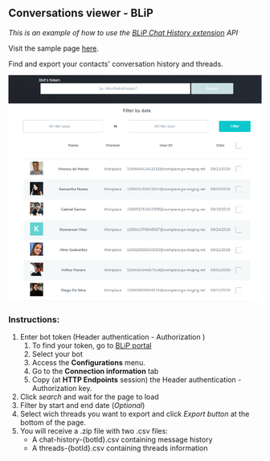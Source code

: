 ## Conversations viewer - BLiP 

*This is an example of how to use the [BLiP Chat History extension](https://docs.blip.ai/#chat-history) API*

Visit the sample page [here](https://history-blip.herokuapp.com/). 

Find and export your contacts' conversation history and threads.

![Page example](images/example.png)

### Instructions: 

1. Enter bot token (Header authentication - Authorization )
    1. To find your token, go to [BLiP portal](https://portal.blip.ai/)
    2. Select your bot
    3. Access the **Configurations** menu.
    4. Go to the **Connection information** tab
    5. Copy (at **HTTP Endpoints** session) the Header authentication - Authorization key.
2. Click *search* and wait for the page to load
3. Filter by start and end date (*Optional*)
4. Select wich threads you want to export and click *Export button* at the bottom of the page.
5. You will receive a .zip file with two .csv files:
    * A chat-history-{botId}.csv containing message history
    * A threads-{botId}.csv containing threads information